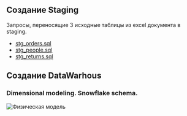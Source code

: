 ## Создание Staging
Запросы, переносящие 3 исходные таблицы из excel документа в staging.

- [stg_orders.sql](https://github.com/denis-k2/DE-101/blob/main/Module2/stg_orders.sql)
- [stg_people.sql](https://github.com/denis-k2/DE-101/blob/main/Module2/stg_people.sql)
- [stg_returns.sql](https://github.com/denis-k2/DE-101/blob/main/Module2/stg_returns.sql)

## Создание DataWarhous
### Dimensional modeling. Snowflake schema.
![Физическая модель](https://user-images.githubusercontent.com/78604607/113676812-28a7c100-96bd-11eb-8939-d40c6a921424.png)

